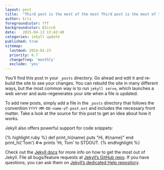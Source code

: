 ```yaml
---
layout: post
title:  "Third post is the most of the most Third post is the most of the most"
author: kris
foregroundcolor: fff
backgroundcolor: 82ccc8
date:   2015-04-13 13:42:40
categories: jekyll update
published: true
sitemap:
  lastmod: 2014-01-23
  priority: 0.7
  changefreq: 'monthly'
  exclude: 'yes'
---
```

You’ll find this post in your `_posts` directory.<!--more--> Go ahead and edit it and re-build the site to see your changes. You can rebuild the site in many different ways, but the most common way is to run `jekyll serve`, which launches a web server and auto-regenerates your site when a file is updated.

To add new posts, simply add a file in the `_posts` directory that follows the convention `YYYY-MM-DD-name-of-post.ext` and includes the necessary front matter. Take a look at the source for this post to get an idea about how it works.

Jekyll also offers powerful support for code snippets:

{% highlight ruby %}
def print_hi(name)
  puts "Hi, #{name}"
end
print_hi('Tom')
#=> prints 'Hi, Tom' to STDOUT.
{% endhighlight %}

Check out the [Jekyll docs][jekyll-docs] for more info on how to get the most out of Jekyll. File all bugs/feature requests at [Jekyll’s GitHub repo][jekyll-gh]. If you have questions, you can ask them on [Jekyll’s dedicated Help repository][jekyll-help].

[jekyll-docs]: http://jekyllrb.com/docs/home
[jekyll-gh]:   https://github.com/jekyll/jekyll
[jekyll-help]: https://github.com/jekyll/jekyll-help
